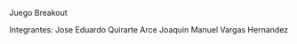 Juego Breakout 

 Integrantes: 
        Jose Eduardo Quirarte Arce
        Joaquin Manuel Vargas Hernandez
